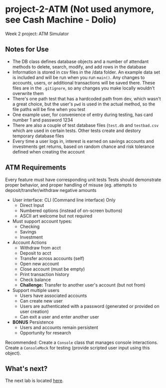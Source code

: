 # project-2-ATM (Not used anymore, see Cash Machine - Dolio)
Week 2 project: ATM Simulator

## Notes for Use
- The DB class defines database objects and a number of attendant methods to delete, search, modify, and add rows in the database
- Information is stored in csv files in the /data folder. An example data set is included and will be run when you run `main()`. Any changes to accounts, users, or additional transactions will be saved there. These files are in the `.gitignore`, so any changes you make locally wouldn't overwrite them
- There's one path test that has a hardcoded path from dev, which wasn't a great choice, but the user's `pwd` is used in the actual method, so the file paths will be fine when you test
- One example user, for convenience of entry during testing, has card number 1 and password 1234
- There are also a couple of test database files (`test.db` and `testbad.csv` which are used in certain tests. Other tests create and destory temporary database files
- Every time a user logs in, interest is earned on savings accounts and investments get returns, based on random chance and risk tolerance defined when creating the account


## ATM Requirements

Every feature must have corresponding unit tests
Tests should demonstrate proper behavior, and proper handling of misuse (eg. attempts to deposit/transfer/withdraw negative amounts

- User interface: CLI (Command line interface) Only
  - Direct Input
  - Numbered options (instead of on-screen buttons)
  - ASCII art welcome but not required
- Must support account types:
  - Checking
  - Savings
  - Investment
- Account Actions
  - Withdraw from acct
  - Deposit to acct
  - Transfer across accounts (self)
  - Open new account
  - Close account (must be empty)
  - Print transaction history
  - Check balance
  - **Challenge:** Transfer to another user's account (but not from)
- Support multiple users
  - Users have associated accounts
  - Can create new user
  - Users are authenticated with a password (generated or provided on user creation)
  - Can exit a user and enter another user
- **BONUS** Persistence
  - Users and accounts remain persistent
  - Opportunity for research


Recommended:
Create a `Console` class that manages console interactions.
Create a `ConsoleMock` for testing (provide scripted user input using this object).

## What's next?
The next lab is located [here](https://github.com/Zipcoder/ZCW-MesoLabs-OOP-BankAccountManager).

